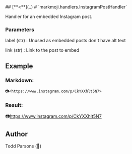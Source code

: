 <head><link rel='stylesheet' href='../style/style.css'></link></head>
## [**<**](..)
# `markmoji.handlers.InstagramPostHandler`

Handler for an embedded Instagram post.

### Parameters
label (str)
:    Unused as embedded posts don't have alt text

link (str)
:    Link to the post to embed

## Example
### Markdown:
```
📷<https://www.instagram.com/p/CkYXXhlt5N7>
```
### Result:
📷<https://www.instagram.com/p/CkYXXhlt5N7>

## Author
Todd Parsons (🦊)
